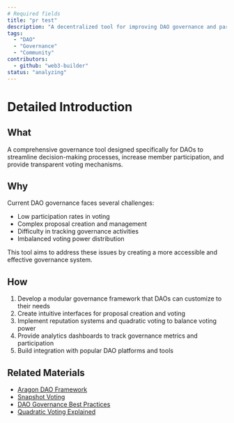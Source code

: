```yaml
---
# Required fields
title: "pr test"
description: "A decentralized tool for improving DAO governance and participation."
tags:
  - "DAO"
  - "Governance"
  - "Community"
contributors:
  - github: "web3-builder"
status: "analyzing"
---
```


# Detailed Introduction

## What
A comprehensive governance tool designed specifically for DAOs to streamline decision-making processes, increase member participation, and provide transparent voting mechanisms.

## Why
Current DAO governance faces several challenges:
- Low participation rates in voting
- Complex proposal creation and management
- Difficulty in tracking governance activities
- Imbalanced voting power distribution

This tool aims to address these issues by creating a more accessible and effective governance system.

## How
1. Develop a modular governance framework that DAOs can customize to their needs
2. Create intuitive interfaces for proposal creation and voting
3. Implement reputation systems and quadratic voting to balance voting power
4. Provide analytics dashboards to track governance metrics and participation
5. Build integration with popular DAO platforms and tools

## Related Materials
- [Aragon DAO Framework](https://aragon.org/)
- [Snapshot Voting](https://snapshot.org/)
- [DAO Governance Best Practices](https://blog.aragon.org/how-to-dao-governance-best-practices/)
- [Quadratic Voting Explained](https://vitalik.ca/general/2019/12/07/quadratic.html)